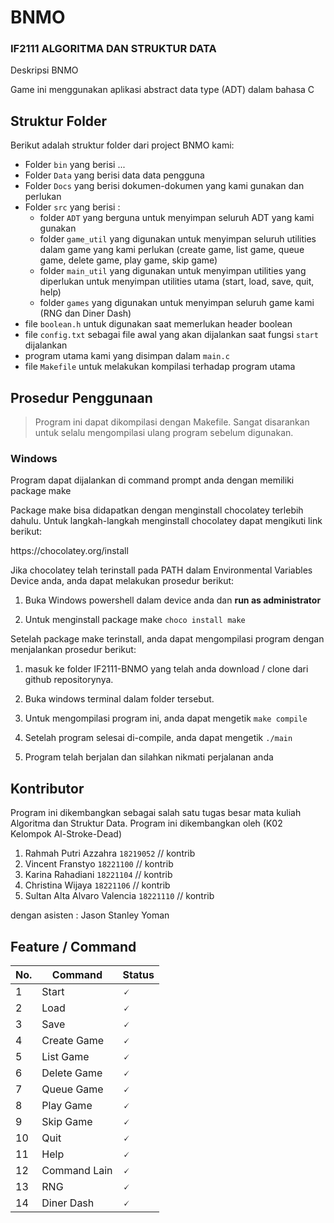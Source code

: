 # BNMO

### IF2111 ALGORITMA DAN STRUKTUR DATA

Deskripsi BNMO

Game ini menggunakan aplikasi abstract data type (ADT) dalam bahasa C

## Struktur Folder
Berikut adalah struktur folder dari project BNMO kami:
- Folder `bin` yang berisi ...
- Folder `Data` yang berisi data data pengguna
- Folder `Docs` yang berisi dokumen-dokumen yang kami gunakan dan perlukan
- Folder `src` yang berisi :
    - folder `ADT` yang berguna untuk menyimpan seluruh ADT yang kami gunakan
    - folder `game_util` yang digunakan untuk menyimpan seluruh utilities dalam game yang kami perlukan (create game, list game, queue game, delete game, play game, skip game)
    - folder `main_util` yang digunakan untuk menyimpan utilities yang diperlukan untuk menyimpan utilities utama (start, load, save, quit, help)
    - folder `games` yang digunakan untuk menyimpan seluruh game kami (RNG dan Diner Dash)
- file `boolean.h` untuk digunakan saat memerlukan header boolean
- file `config.txt` sebagai file awal yang akan dijalankan saat fungsi `start` dijalankan
- program utama kami yang disimpan dalam `main.c`
- file `Makefile` untuk melakukan kompilasi terhadap program utama

## Prosedur Penggunaan
> Program ini dapat dikompilasi dengan Makefile. Sangat disarankan untuk selalu mengompilasi ulang program sebelum digunakan.

### Windows

Program dapat dijalankan di command prompt anda dengan memiliki package make

Package make bisa didapatkan dengan menginstall chocolatey terlebih dahulu.
Untuk langkah-langkah menginstall chocolatey dapat mengikuti link berikut:
<link>https://chocolatey.org/install</link>

Jika chocolatey telah terinstall pada PATH dalam Environmental Variables Device anda, anda dapat melakukan prosedur berikut:
1. Buka Windows powershell dalam device anda dan **run as administrator**

2. Untuk menginstall package make
```choco install make```

Setelah package make terinstall, anda dapat mengompilasi program dengan menjalankan prosedur berikut:
1. masuk ke folder IF2111-BNMO yang telah anda download / clone dari github repositorynya.

2. Buka windows terminal dalam folder tersebut.

3. Untuk mengompilasi program ini, anda dapat mengetik 
```make compile```

4. Setelah program selesai di-compile, anda dapat mengetik 
```./main```

5. Program telah berjalan dan silahkan nikmati perjalanan anda

## Kontributor
Program ini dikembangkan sebagai salah satu tugas besar mata kuliah Algoritma dan Struktur Data. Program ini dikembangkan oleh (K02 Kelompok Al-Stroke-Dead)
1. Rahmah Putri Azzahra `18219052`
// kontrib
2. Vincent Franstyo `18221100`
// kontrib
3. Karina Rahadiani `18221104`
// kontrib
4. Christina Wijaya `18221106`
// kontrib
5. Sultan Alta Alvaro Valencia `18221110`
// kontrib

dengan asisten : Jason Stanley Yoman

## Feature / Command
|No.    |Command        |Status     |
|----   | ------        | -----    |
|1      |Start          | 🗸        |
|2      |Load           | 🗸        |
|3      |Save           | 🗸        |
|4      |Create Game    | 🗸        |
|5      |List Game      | 🗸        |
|6      |Delete Game    | 🗸        |
|7      |Queue Game     | 🗸        |
|8      |Play Game      | 🗸        |
|9      |Skip Game      | 🗸        |
|10     |Quit           | 🗸        |
|11     |Help           | 🗸        |
|12     |Command Lain   | 🗸        |
|13     |RNG            | 🗸        |
|14     |Diner Dash     | 🗸        |


